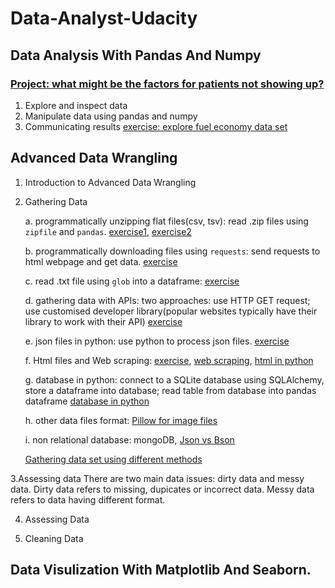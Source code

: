# Data-Analyst-Udacity

## Data Analysis With Pandas And Numpy 

### [**Project: what might be the factors for patients not showing up?**](Projects/No_show_appointments.ipynb)
 
1. Explore and inspect data
2. Manipulate data using pandas and numpy
3. Communicating results [exercise: explore fuel economy data set](fuel_economy.ipynb)

## Advanced Data Wrangling

1. Introduction to Advanced Data Wrangling 
   
2. Gathering Data
   
   a. programmatically unzipping flat files(csv, tsv): read .zip files using `zipfile` and `pandas`. [exercise1](L2FlatFilesDemo.ipynb), [exercise2](DownloadandLoadFlatFiles.ipynb)

   b. programmatically downloading files using `requests`: send requests to html webpage and get data. [exercise](L2ProgrammaticallyDownloadFiles.ipynb)

   c. read .txt file using `glob` into a dataframe: [exercise](L2TextFileStructure.ipynb)

   d. gathering data with APIs: two approaches: use HTTP GET request; use customised developer library(popular websites typically have their library to work with their API) [exercise](L2API.ipynb)
   
   e. json files in python: use python to process json files. [exercise](L2JSONinpython.ipynb)

   f. Html files and Web scraping: [exercise](L2WebScraping.ipynb), [web scraping](ExerciseScrapeawebpage.ipynb), [html in python](L2HTMLFilesinPython.ipynb)

   g. database in python: connect to a SQLite database using SQLAlchemy, store a dataframe into database; read table from database into pandas dataframe [database in python](L2RelationalDatabases.ipynb)

   h. other data files format: [Pillow for image files](L2Pillow.ipynb)

   i. non relational database: mongoDB, [Json vs Bson](https://www.mongodb.com/json-and-bson)

   [Gathering data set using different methods](Exercise_Gathering_Multiple_Datasets.ipynb)


3.Assessing data
There are two main data issues: dirty data and messy data. Dirty data refers to missing, dupicates or incorrect data. Messy data refers to data having different format.

   

   

4. Assessing Data
      
5. Cleaning Data

## Data Visulization With Matplotlib And Seaborn.
